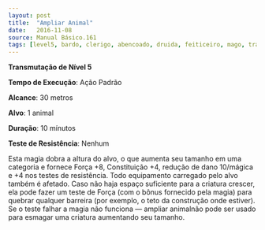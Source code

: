 ```yaml
---
layout: post
title:  "Ampliar Animal"
date:   2016-11-08
source: Manual Básico.161
tags: [level5, bardo, clerigo, abencoado, druida, feiticeiro, mago, transmutacao, padrao, metros, animal, minutos, nenhum]
---
```


**Transmutação de Nível 5**

**Tempo de Execução**: Ação Padrão

**Alcance**: 30 metros

**Alvo**: 1 animal

**Duração**: 10 mínutos

**Teste de Resistência**: Nenhum

Esta magia dobra a altura do alvo, o que aumenta seu tamanho em uma categoria e fornece Força +8, Constituição +4, redução de dano 10/mágica e +4 nos testes de resistência. 
Todo equipamento carregado pelo alvo também é afetado.
Caso não haja espaço suficiente para a criatura crescer, ela pode fazer um teste de Força (com o bônus fornecido pela magia) 
para quebrar qualquer barreira (por exemplo, o teto da construção onde estiver). Se o teste falhar a magia não funciona — ampliar animalnão pode ser usado para esmagar uma criatura aumentando seu tamanho.
